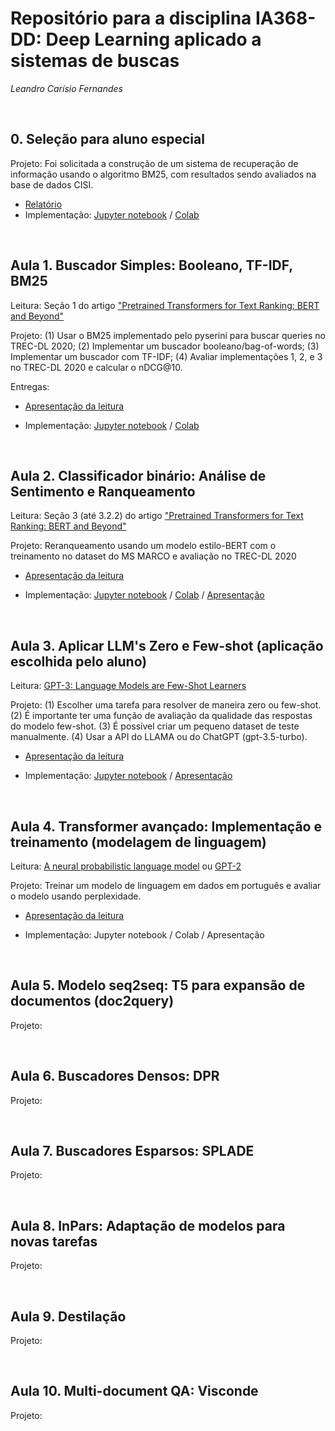 # Repositório para a disciplina IA368-DD: Deep Learning aplicado a sistemas de buscas
*Leandro Carísio Fernandes*

<br>

## 0. Seleção para aluno especial

Projeto: Foi solicitada a construção de um sistema de recuperação de informação usando o algoritmo BM25, com resultados sendo avaliados na base de dados CISI.

- [Relatório](./0%20-%20selecao%20-%20bm25%20e%20cisi%20collection/README.md)
- Implementação: [Jupyter notebook](./0%20-%20selecao%20-%20bm25%20e%20cisi%20collection/notebook/bm25-cisi.ipynb) / [Colab](https://colab.research.google.com/drive/1au_hUeSkTk5u6d4Se2wZJAZqP-avW510?usp=sharing)

<br> 

## Aula 1. Buscador Simples: Booleano, TF-IDF, BM25

Leitura: Seção 1 do artigo ["Pretrained Transformers for Text Ranking: BERT and Beyond"](https://arxiv.org/abs/2010.06467)

Projeto: (1) Usar o BM25 implementado pelo pyserini para buscar queries no TREC-DL 2020; (2) Implementar um buscador booleano/bag-of-words; (3) Implementar um buscador com TF-IDF; (4) Avaliar implementações 1, 2, e 3 no TREC-DL 2020 e calcular o nDCG@10.

Entregas: 

- [Apresentação da leitura](./1%20-%20bm25%20-%20bow%20-%20tfidf/leitura/capitulo_1.pdf)

- Implementação: [Jupyter notebook](./1%20-%20bm25%20-%20bow%20-%20tfidf/notebook/Aula1_bm25_bow_tfidf.ipynb) / [Colab](https://colab.research.google.com/drive/1hELJYqsvUyja9HPeDzc9FU8okqdIjODE?usp=sharing)

<br>

## Aula 2. Classificador binário: Análise de Sentimento e Ranqueamento

Leitura: Seção 3 (até 3.2.2) do artigo ["Pretrained Transformers for Text Ranking: BERT and Beyond"](https://arxiv.org/abs/2010.06467)

Projeto: Reranqueamento usando um modelo estilo-BERT com o treinamento no dataset do MS MARCO e avaliação no TREC-DL 2020

- [Apresentação da leitura](./2%20-%20classificador%20binario%20-%20reranking%20com%20minilm/leitura/capitulo_3.pdf)

- Implementação: [Jupyter notebook](./2%20-%20classificador%20binario%20-%20reranking%20com%20minilm/notebook/Aula2_classificador_binario_mini_bert.ipynb) / [Colab](https://colab.research.google.com/drive/1Xcz-h7uHpbuKNZLlOrlIqj8Ao4V3iQos?usp=sharing) / [Apresentação](./2%20-%20classificador%20binario%20-%20reranking%20com%20minilm/notebook/apresentacao_notebook.pdf)

<br>

## Aula 3. Aplicar LLM's Zero e Few-shot (aplicação escolhida pelo aluno)

Leitura: [GPT-3: Language Models are Few-Shot Learners](https://arxiv.org/abs/2005.14165)

Projeto: (1) Escolher uma tarefa para resolver de maneira zero ou few-shot. (2) É importante ter uma função de avaliação da qualidade das respostas do modelo few-shot. (3) É possível criar um pequeno dataset de teste manualmente. (4) Usar a API do LLAMA ou do ChatGPT (gpt-3.5-turbo).

- [Apresentação da leitura](./3%20-%20few-shot/leitura/language_models_are_few_shot_learners.pdf)

- Implementação: [Jupyter notebook](./3%20-%20few-shot/notebook/Aula3_llm_zero_few_shot.ipynb) / [Apresentação](./3%20-%20few-shot/notebook/apresentacao_notebook_classificacao_resenhas.pdf)

<br>

## Aula 4. Transformer avançado: Implementação e treinamento (modelagem de linguagem)

Leitura: [A neural probabilistic language model](https://www.jmlr.org/papers/volume3/bengio03a/bengio03a.pdf) ou [GPT-2](https://d4mucfpksywv.cloudfront.net/better-language-models/language_models_are_unsupervised_multitask_learners.pdf)

Projeto: Treinar um modelo de linguagem em dados em português e avaliar o modelo usando perplexidade.

- [Apresentação da leitura](./4%20-%20modelo%20linguagem%20em%20pt/leitura/language_models_are_unsupervised_multitask_learners.pdf)

- Implementação: Jupyter notebook / Colab / Apresentação

<br>

## Aula 5. Modelo seq2seq: T5 para expansão de documentos (doc2query)

Projeto:

<br>

## Aula 6. Buscadores Densos: DPR

Projeto:

<br>

## Aula 7. Buscadores Esparsos: SPLADE

Projeto:

<br>

## Aula 8. InPars: Adaptação de modelos para novas tarefas

Projeto:

<br>

## Aula 9. Destilação

Projeto:

<br>

## Aula 10. Multi-document QA: Visconde

Projeto:

<br>

